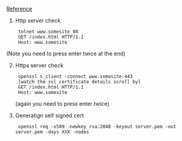 [Reference](https://www.bearfruit.org/2008/04/17/telnet-for-testing-ssl-https-websites/)

1. Http server check
        
        telnet www.somesite 80
        GET /index.html HTTP/1.1
        Host: www.somesite

(Note you need to press enter twice at the end)

2. Https server check

        openssl s_client -connect www.somesite:443
        [watch the ssl certificate details scroll by]
        GET /index.html HTTP/1.1
        Host: www.somesite

    (again you need to press enter twice)

3. Generatign self signed cert

		openssl req -x509 -newkey rsa:2048 -keyout server.pem -out server.pem -days XXX -nodes

